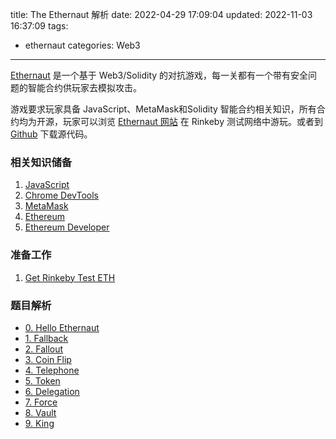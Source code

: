 title: The Ethernaut 解析
date: 2022-04-29 17:09:04
updated: 2022-11-03 16:37:09
tags:
- ethernaut
categories: Web3
---

[Ethernaut](https://ethernaut.openzeppelin.com/) 是一个基于 Web3/Solidity 的对抗游戏，每一关都有一个带有安全问题的智能合约供玩家去模拟攻击。 

游戏要求玩家具备 JavaScript、MetaMask和Solidity 智能合约相关知识，所有合约均为开源，玩家可以浏览 [Ethernaut 网站](https://ethernaut.openzeppelin.com/) 在 Rinkeby 测试网络中游玩。或者到 [Github](https://github.com/OpenZeppelin/ethernaut) 下载源代码。

### 相关知识储备
1. [JavaScript](https://developer.mozilla.org/zh-CN/docs/Web/JavaScript)
2. [Chrome DevTools](https://developer.chrome.com/docs/devtools/)
3. [MetaMask](https://metamask.io/)
4. [Ethereum](https://ethereum.org/zh/what-is-ethereum/)
5. [Ethereum Developer](https://ethereum.org/zh/developers/)

### 准备工作
1. [Get Rinkeby Test ETH](https://michael-blau.gitbook.io/x0r-resources/rinkeby-test-network/rinkeby-test-ether)

### 题目解析

- [0. Hello Ethernaut](/2022/04/29/0-Hello-Ethernaut/)
- [1. Fallback](/2022/05/19/1-Fallback/)
- [2. Fallout](/2022/07/11/2-Fallout/)
- [3. Coin Flip](/2022/07/11/3-Coin-Flip/)
- [4. Telephone](/2022/10/11/4-Telephone/)
- [5. Token](/2022/10/26/5-Token)
- [6. Delegation](/2022/11/01/6-Delegation)
- [7. Force](/2022/11/03/7-Force)
- [8. Vault](/2022/11/03/8-Vault)
- [9. King](/2022/11/13/9-King)
